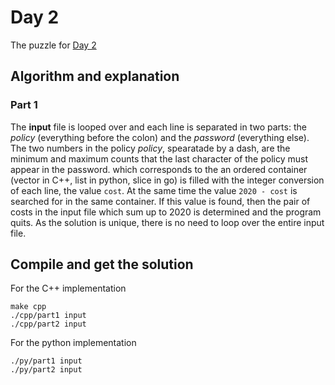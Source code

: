 # Day 2

The puzzle for [Day 2](https://adventofcode.com/2020/day/2)

## Algorithm and explanation

### Part 1
The **input** file is looped over and each line is separated in two parts: the *policy* (everything before the colon) and the *password* (everything else).
The two numbers in the policy *policy*, spearatade by a dash, are the minimum and maximum counts that the last character of the policy must appear in the password.
which corresponds to the an ordered container (vector in C++, list in python, slice in go) is filled with the integer conversion of each line, the value `cost`.
At the same time the value `2020 - cost` is searched for in the same container.
If this value is found, then the pair of costs in the input file which sum up to 2020 is determined and the program quits.
As the solution is unique, there is no need to loop over the entire input file.


## Compile and get the solution

For the C++ implementation
```
make cpp
./cpp/part1 input
./cpp/part2 input
```

For the python implementation
```
./py/part1 input
./py/part2 input
```
